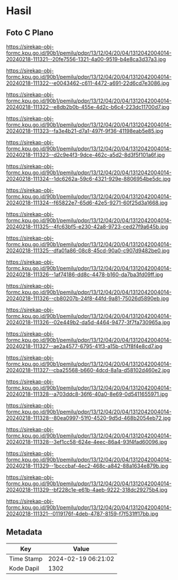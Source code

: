 # Hasil

## Foto C Plano

https://sirekap-obj-formc.kpu.go.id/90b1/pemilu/pdpr/13/12/04/20/04/1312042004014-20240218-111321--20fe7556-1321-4a00-9519-b4e8ca3d37a3.jpg

https://sirekap-obj-formc.kpu.go.id/90b1/pemilu/pdpr/13/12/04/20/04/1312042004014-20240218-111322--e0043462-c611-4472-a691-22d6cd7e3086.jpg

https://sirekap-obj-formc.kpu.go.id/90b1/pemilu/pdpr/13/12/04/20/04/1312042004014-20240218-111322--e8db2b0b-455e-4d2c-b6c4-223dc11700d7.jpg

https://sirekap-obj-formc.kpu.go.id/90b1/pemilu/pdpr/13/12/04/20/04/1312042004014-20240218-111323--fa3e4b21-d7a1-497f-9f36-41198eab5e85.jpg

https://sirekap-obj-formc.kpu.go.id/90b1/pemilu/pdpr/13/12/04/20/04/1312042004014-20240218-111323--d2c9e4f3-9dce-462c-a5d2-8d3f5f101a6f.jpg

https://sirekap-obj-formc.kpu.go.id/90b1/pemilu/pdpr/13/12/04/20/04/1312042004014-20240218-111324--1dc6262a-59c6-4321-929e-8806954be5dc.jpg

https://sirekap-obj-formc.kpu.go.id/90b1/pemilu/pdpr/13/12/04/20/04/1312042004014-20240218-111324--f65822e7-65d6-42e5-9271-60f25d3a1668.jpg

https://sirekap-obj-formc.kpu.go.id/90b1/pemilu/pdpr/13/12/04/20/04/1312042004014-20240218-111325--4fc63bf5-e230-42a8-9723-ced27f9a645b.jpg

https://sirekap-obj-formc.kpu.go.id/90b1/pemilu/pdpr/13/12/04/20/04/1312042004014-20240218-111325--dfa01a86-08c8-45cd-90a0-c907d9482be0.jpg

https://sirekap-obj-formc.kpu.go.id/90b1/pemilu/pdpr/13/12/04/20/04/1312042004014-20240218-111326--1af74186-dd8c-4478-b160-da7ba3fd09ff.jpg

https://sirekap-obj-formc.kpu.go.id/90b1/pemilu/pdpr/13/12/04/20/04/1312042004014-20240218-111326--cb80207b-24f8-44fd-9a81-75026d5890eb.jpg

https://sirekap-obj-formc.kpu.go.id/90b1/pemilu/pdpr/13/12/04/20/04/1312042004014-20240218-111326--02e449b2-da5d-4464-9477-3f7fa730965a.jpg

https://sirekap-obj-formc.kpu.go.id/90b1/pemilu/pdpr/13/12/04/20/04/1312042004014-20240218-111327--ae2a4577-6795-41f3-a15b-c17f8f4e8cd7.jpg

https://sirekap-obj-formc.kpu.go.id/90b1/pemilu/pdpr/13/12/04/20/04/1312042004014-20240218-111327--cba25568-b660-4dcd-8a1a-d58102d460e2.jpg

https://sirekap-obj-formc.kpu.go.id/90b1/pemilu/pdpr/13/12/04/20/04/1312042004014-20240218-111328--a703ddc8-36f6-40a0-8e69-0d5411655971.jpg

https://sirekap-obj-formc.kpu.go.id/90b1/pemilu/pdpr/13/12/04/20/04/1312042004014-20240218-111328--80ea0997-51f0-4520-9d5d-468b2054eb72.jpg

https://sirekap-obj-formc.kpu.go.id/90b1/pemilu/pdpr/13/12/04/20/04/1312042004014-20240218-111328--3ef1cc58-624e-4eec-86a4-93f4fad60096.jpg

https://sirekap-obj-formc.kpu.go.id/90b1/pemilu/pdpr/13/12/04/20/04/1312042004014-20240218-111329--1bcccbaf-4ec2-468c-a842-88a1634e879b.jpg

https://sirekap-obj-formc.kpu.go.id/90b1/pemilu/pdpr/13/12/04/20/04/1312042004014-20240218-111329--bf228c1e-e61b-4aeb-9222-318dc29275b4.jpg

https://sirekap-obj-formc.kpu.go.id/90b1/pemilu/pdpr/13/12/04/20/04/1312042004014-20240218-111321--0119176f-4deb-4787-8159-f7f531ff17bb.jpg


## Metadata

| Key        | Value               |
| ---------- | ------------------- |
| Time Stamp | 2024-02-19 06:21:02 |
| Kode Dapil | 1302                |




